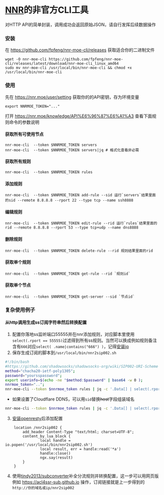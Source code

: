 # [NNR](https://nnr.moe/)的非官方CLI工具
对HTTP API的简单封装，调用成功会返回原始JSON，请自行发挥后续数据操作
### 安装
在 https://github.com/fpfeng/nnr-moe-cli/releases 获取适合你的二进制文件
```console
wget -O nnr-moe-cli https://github.com/fpfeng/nnr-moe-cli/releases/latest/download/nnr-moe-cli_linux_amd64
sudo mv nnr-moe-cli /usr/local/bin/nnr-moe-cli && chmod +x /usr/local/bin/nnr-moe-cli
```
### 使用
先在 https://nnr.moe/user/setting 获取你的的API密钥，存为环境变量
```console
export NNRMOE_TOKEN="..."
```
打开 https://nnr.moe/knowledge/API%E6%96%87%E6%A1%A3 查看下面规则命令的参数说明

#### 获取所有可使用节点
```console
nnr-moe-cli  --token $NNRMOE_TOKEN servers
nnr-moe-cli  --token $NNRMOE_TOKEN servers|jq # 格式化查看非必需
```

#### 获取所有规则
```console
nnr-moe-cli  --token $NNRMOE_TOKEN rules
```

#### 添加规则
```console
nnr-moe-cli  --token $NNRMOE_TOKEN add-rule --sid 运行`servers`结果里面的sid --remote 8.8.8.8 --rport 22 --type tcp --name ssh8888
```

#### 编辑规则
```console
nnr-moe-cli  --token $NNRMOE_TOKEN edit-rule --rid 运行`rules`结果里面的rid --remote 8.8.8.8 --rport 53 --type tcp+udp --name dns8888
```

#### 删除规则
```console
nnr-moe-cli  --token $NNRMOE_TOKEN delete-rule --rid 规则结果里面的rid
```

#### 获取单个规则
```console
nnr-moe-cli  --token $NNRMOE_TOKEN get-rule --rid `规则id`
```


#### 获取单个节点
```console
nnr-moe-cli  --token $NNRMOE_TOKEN get-server --sid `节点id`
```


### 复杂使用例子
#### 从http调用生成ss订阅字符串然后转换配置
1. 配置你落地ss监听端口55555并在nnr添加规则，对应脚本里使用`select(.rport == 55555)`过滤得到所有ss规则。当然可以换成例如规则备注含有`666`对应`select( .name|contains("666") )`，记得[安装jq](https://jqlang.github.io/jq/download/)
2. 保存生成订阅的脚本到`/usr/local/bin/nnr2sip002.sh`
```bash
#!/bin/bash
#https://github.com/shadowsocks/shadowsocks-org/wiki/SIP002-URI-Scheme
method="chacha20-ietf-poly1305";
password="yoursspassword";
export userinfo=$(echo -ne "$method:$password" | base64 -w 0 );
nnrmoe_token="..";
nnr-moe-cli --token $nnrmoe_token rules | jq -c '.Data[] | select(.rport == 55555)' | jq '.host,.port,.name' -r | xargs -d '\n' -n 3 bash -c 'echo ss://$userinfo@$0:$1#$2' | base64 -w 0
```
* 如果设置了Cloudflare DDNS，可以用`sid`替换~~host~~字段组装域名
```bash
nnr-moe-cli --token $nnrmoe_token rules | jq -c '.Data[] | select(.rport == 55555)' | jq '.sid,.port,.name' -r | xargs -d '\n' -n 3 bash -c 'echo ss://$userinfo@$0.yourdomain.com:$1#$2' | base64 -w 0
```

3. [安装openresty](https://www.linode.com/docs/guides/using-openresty/)后添加配置
```nginx
    location /nnr2sip002 {
        add_header Content-Type "text/html; charset=UTF-8";
        content_by_lua_block {
                local handle = io.popen('/usr/local/bin/nnr2sip002.sh')
                local result, err = handle:read('*a')
                handle:close()
                ngx.say(result)
        }
    }
```
4. 使用[tindy2013/subconverter](https://github.com/tindy2013/subconverter)补全分流规则并转换配置，这一步可以用网页版例如 https://acl4ssr-sub.github.io 操作，订阅链接就是上一步得到的`http://你的域名或ip/nnr2sip002`
